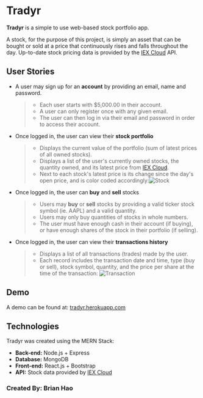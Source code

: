 
# Tradyr
**Tradyr** is a simple to use web-based stock portfolio app.

A stock, for the purpose of this project, is simply an asset that can be bought or sold at a price that continuously rises and falls throughout the day. Up-to-date stock pricing data is provided by the [IEX Cloud](https://iexcloud.io) API.

## User Stories
- A user may sign up for an **account** by providing an email, name and password. 
	> - Each user starts with $5,000.00 in their account.
	> - A user can only register once with any given email.
	> - The user can then log in via their email and password in order to access their account.
	
- Once logged in, the user can view their **stock portfolio**
	> - Displays the current value of the portfolio (sum of latest prices of all owned stocks).
	> - Displays a list of the user's currently owned stocks, the quantity owned, and its latest price from [IEX Cloud](https://iexcloud.io).
	> - Next to each stock's latest price is its change since the day's open price, and is color coded accordingly:![Stock](https://i.imgur.com/X4aC7R8.png)


- Once logged in, the user can **buy** and **sell** stocks
	> - Users may **buy** or **sell** stocks by providing a valid ticker stock symbol (ie. AAPL) and a valid quantity.
	> - Users may only buy quantities of stocks in whole numbers.
	> - The user must have enough cash in their account (if buying), or have enough shares of the stock in their portfolio (if selling).

- Once logged in, the user can view their **transactions history**
	> - Displays a list of all transactions (trades) made by the user.
	> - Each record includes the transaction date and time, type (buy or sell), stock symbol, quantity, and the price per share at the time of the transaction:
	![Transaction](https://i.imgur.com/bB3bwGh.png)

## Demo
A demo can be found at:
[tradyr.herokuapp.com](https://tradyr.herokuapp.com)


## Technologies
Tradyr was created using the MERN Stack:
- **Back-end:** Node.js + Express
- **Database:** MongoDB
- **Front-end:** React.js + Bootstrap
- **API:** Stock data provided by [IEX Cloud](https://iexcloud.io)

### Created By: Brian Hao